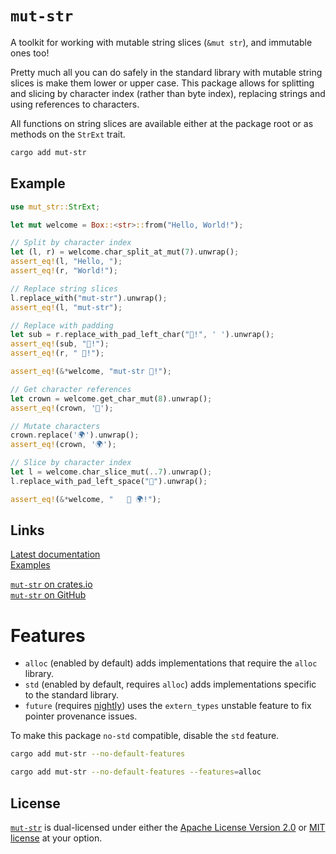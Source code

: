 # `mut-str`

A toolkit for working with mutable string slices (`&mut str`), and immutable ones too!

Pretty much all you can do safely in the standard library with mutable string slices is make them lower or upper case.
This package allows for splitting and slicing by character index (rather than byte index), replacing strings and using references to characters.

All functions on string slices are available either at the package root or as methods on the `StrExt` trait.

```sh
cargo add mut-str
```

## Example

``` rust
use mut_str::StrExt;

let mut welcome = Box::<str>::from("Hello, World!");

// Split by character index
let (l, r) = welcome.char_split_at_mut(7).unwrap();
assert_eq!(l, "Hello, ");
assert_eq!(r, "World!");

// Replace string slices
l.replace_with("mut-str").unwrap();
assert_eq!(l, "mut-str");

// Replace with padding
let sub = r.replace_with_pad_left_char("👑!", ' ').unwrap();
assert_eq!(sub, "👑!");
assert_eq!(r, " 👑!");

assert_eq!(&*welcome, "mut-str 👑!");

// Get character references
let crown = welcome.get_char_mut(8).unwrap();
assert_eq!(crown, '👑');

// Mutate characters
crown.replace('🌍').unwrap();
assert_eq!(crown, '🌍');

// Slice by character index
let l = welcome.char_slice_mut(..7).unwrap();
l.replace_with_pad_left_space("👋").unwrap();

assert_eq!(&*welcome, "   👋 🌍!");
```

## Links
[Latest documentation](https://docs.rs/mut-str/latest/mut_str/)  
[Examples](/examples/)

[`mut-str` on crates.io](https://crates.io/crates/mut-str)  
[`mut-str` on GitHub](https://github.com/tomBoddaert/mut-str)

# Features
- `alloc` (enabled by default) adds implementations that require the `alloc` library.
- `std` (enabled by default, requires `alloc`) adds implementations specific to the standard library.
- `future` (requires [nightly](https://rust-lang.github.io/rustup/concepts/channels.html)) uses the `extern_types` unstable feature to fix pointer provenance issues.

To make this package `no-std` compatible, disable the `std` feature.  
```sh
cargo add mut-str --no-default-features
```
```sh
cargo add mut-str --no-default-features --features=alloc
```

## License

[`mut-str`](https://github.com/tomBoddaert/mut-str) is dual-licensed under either the [Apache License Version 2.0](/LICENSE_Apache-2.0) or [MIT license](/LICENSE_MIT) at your option.
